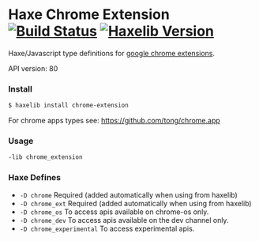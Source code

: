 
# Haxe Chrome Extension [![Build Status](https://travis-ci.org/tong/chrome.extension.svg?branch=master)](https://travis-ci.org/tong/chrome.extension) [![Haxelib Version](https://img.shields.io/github/tag/tong/chrome.extension.svg?style=flat&label=haxelib)](https://lib.haxe.org/p/chrome-extension)

Haxe/Javascript type definitions for [google chrome extensions](https://developer.chrome.com/extensions/api_index).

API version: 80


### Install
```sh
$ haxelib install chrome-extension
```

For chrome apps types see: https://github.com/tong/chrome.app


### Usage
```sh
-lib chrome_extension
```


### Haxe Defines

* `-D chrome`  Required (added automatically when using from haxelib)
* `-D chrome_ext`  Required (added automatically when using from haxelib)
* `-D chrome_os`  To access apis available on chrome-os only.
* `-D chrome_dev`  To access apis available on the dev channel only.
* `-D chrome_experimental`  To access experimental apis.
